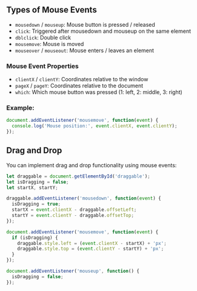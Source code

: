 ## Types of Mouse Events

- `mousedown` / `mouseup`: Mouse button is pressed / released
- `click`: Triggered after mousedown and mouseup on the same element
- `dblclick`: Double click
- `mousemove`: Mouse is moved
- `mouseover` / `mouseout`: Mouse enters / leaves an element

### Mouse Event Properties

- `clientX` / `clientY`: Coordinates relative to the window
- `pageX` / `pageY`: Coordinates relative to the document
- `which`: Which mouse button was pressed (1: left, 2: middle, 3: right)

### Example:
```js
document.addEventListener('mousemove', function(event) {
  console.log('Mouse position:', event.clientX, event.clientY);
});
```

## Drag and Drop
You can implement drag and drop functionality using mouse events:
```js
let draggable = document.getElementById('draggable');
let isDragging = false;
let startX, startY;

draggable.addEventListener('mousedown', function(event) {
  isDragging = true;
  startX = event.clientX - draggable.offsetLeft;
  startY = event.clientY - draggable.offsetTop;
});

document.addEventListener('mousemove', function(event) {
  if (isDragging) {
    draggable.style.left = (event.clientX - startX) + 'px';
    draggable.style.top = (event.clientY - startY) + 'px';
  }
});

document.addEventListener('mouseup', function() {
  isDragging = false;
});
```
